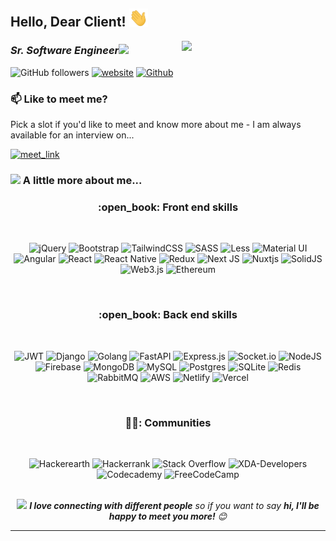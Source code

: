 <h2> Hello, Dear Client! <img src="https://raw.githubusercontent.com/ABSphreak/ABSphreak/master/gifs/Hi.gif" width="30px"></h2>
<img align='right' src="https://media.giphy.com/media/M9gbBd9nbDrOTu1Mqx/giphy.gif" width="230">
<h3><em>Sr. Software Engineer<img src="https://media.giphy.com/media/WUlplcMpOCEmTGBtBW/giphy.gif" width="30"> 
</em></h3>

![GitHub followers](https://img.shields.io/github/followers/anmol098?label=Follow&style=social)
[![website](https://img.shields.io/badge/Website-46a2f1.svg?&style=flat-square&logo=Google-Chrome&logoColor=white&link=https://anmolsingh.me/)](https://c-allen.vercel.app/)
[![Github](https://github.com/anmol098/anmol098/workflows/Waka%20Readme/badge.svg)](https://github.com/c-allen-dev)

### 📫 Like to meet me?

Pick a slot if you'd like to meet and know more about me - I am always available for an interview on...

<a href="https://calendly.com/" target="_blank"><img width="498" alt="meet_link" src="https://user-images.githubusercontent.com/15426564/144297439-f530f383-e73e-41e0-9914-a9b7d3f432e5.png"></a>

### <img src="https://media.giphy.com/media/VgCDAzcKvsR6OM0uWg/giphy.gif" width="50"> A little more about me...  

<h3 align="center"> :open_book: Front end skills</h3><br/>
<div align="center" style="witdh:100%">
  
  ![jQuery](https://img.shields.io/badge/jquery-%230769AD.svg?style=for-the-badge&logo=jquery&logoColor=white)
  ![Bootstrap](https://img.shields.io/badge/bootstrap-%23563D7C.svg?style=for-the-badge&logo=bootstrap&logoColor=white)
  ![TailwindCSS](https://img.shields.io/badge/tailwindcss-%2338B2AC.svg?style=for-the-badge&logo=tailwind-css&logoColor=white)
  ![SASS](https://img.shields.io/badge/SASS-hotpink.svg?style=for-the-badge&logo=SASS&logoColor=white)
  ![Less](https://img.shields.io/badge/less-2B4C80?style=for-the-badge&logo=less&logoColor=white)
  ![Material UI](https://img.shields.io/badge/MUI-%230081CB.svg?style=for-the-badge&logo=mui&logoColor=white)
  ![Angular](https://img.shields.io/badge/angular-%23DD0031.svg?style=for-the-badge&logo=angular&logoColor=white)
  ![React](https://img.shields.io/badge/react-%2320232a.svg?style=for-the-badge&logo=react&logoColor=%2361DAFB)
  ![React Native](https://img.shields.io/badge/react_native-%2320232a.svg?style=for-the-badge&logo=react&logoColor=%2361DAFB)
  ![Redux](https://img.shields.io/badge/redux-%23593d88.svg?style=for-the-badge&logo=redux&logoColor=white)
  ![Next JS](https://img.shields.io/badge/Next-black?style=for-the-badge&logo=next.js&logoColor=white)
  ![Nuxtjs](https://img.shields.io/badge/Nuxt-002E3B?style=for-the-badge&logo=nuxtdotjs&logoColor=#00DC82)
  ![SolidJS](https://img.shields.io/badge/SolidJS-2c4f7c?style=for-the-badge&logo=solid&logoColor=c8c9cb)
![Web3.js](https://img.shields.io/badge/web3.js-F16822?style=for-the-badge&logo=web3.js&logoColor=white)
![Ethereum](https://img.shields.io/badge/Ethereum-3C3C3D?style=for-the-badge&logo=Ethereum&logoColor=white)
</div>

<div align="center" style="witdh:100%"> 
<br/><h3 align="center"> :open_book: Back end skills</h3><br/>

![JWT](https://img.shields.io/badge/JWT-black?style=for-the-badge&logo=JSON%20web%20tokens)
![Django](https://img.shields.io/badge/django-%23092E20.svg?style=for-the-badge&logo=django&logoColor=white)
![Golang](https://img.shields.io/badge/Golang-%23EF4223.svg?style=for-the-badge&logo=Golang&logoColor=white)
![FastAPI](https://img.shields.io/badge/FastAPI-005571?style=for-the-badge&logo=fastapi)
![Express.js](https://img.shields.io/badge/express.js-%23404d59.svg?style=for-the-badge&logo=express&logoColor=%2361DAFB)
![Socket.io](https://img.shields.io/badge/Socket.io-black?style=for-the-badge&logo=socket.io&badgeColor=010101)
![NodeJS](https://img.shields.io/badge/node.js-6DA55F?style=for-the-badge&logo=node.js&logoColor=white)
![Firebase](https://img.shields.io/badge/Firebase-039BE5?style=for-the-badge&logo=Firebase&logoColor=white)
![MongoDB](https://img.shields.io/badge/MongoDB-%234ea94b.svg?style=for-the-badge&logo=mongodb&logoColor=white)
![MySQL](https://img.shields.io/badge/mysql-%2300f.svg?style=for-the-badge&logo=mysql&logoColor=white)
![Postgres](https://img.shields.io/badge/postgres-%23316192.svg?style=for-the-badge&logo=postgresql&logoColor=white)
![SQLite](https://img.shields.io/badge/sqlite-%2307405e.svg?style=for-the-badge&logo=sqlite&logoColor=white)
![Redis](https://img.shields.io/badge/redis-%23DD0031.svg?style=for-the-badge&logo=redis&logoColor=white)
![RabbitMQ](https://img.shields.io/badge/Rabbitmq-FF6600?style=for-the-badge&logo=rabbitmq&logoColor=white)
![AWS](https://img.shields.io/badge/AWS-%23FF9900.svg?style=for-the-badge&logo=amazon-aws&logoColor=white)
![Netlify](https://img.shields.io/badge/netlify-%23000000.svg?style=for-the-badge&logo=netlify&logoColor=#00C7B7)
![Vercel](https://img.shields.io/badge/vercel-%23000000.svg?style=for-the-badge&logo=vercel&logoColor=white)
</div>

<div align="center" style="witdh:100%">
<br/><h3> 👱‍♀️: Communities</h3><br/>

![Hackerearth](https://img.shields.io/badge/HackerEarth-%232C3454.svg?&style=for-the-badge&logo=HackerEarth&logoColor=Blue)
![Hackerrank](https://img.shields.io/badge/-Hackerrank-2EC866?style=for-the-badge&logo=HackerRank&logoColor=white)
![Stack Overflow](https://img.shields.io/badge/-Stackoverflow-FE7A16?style=for-the-badge&logo=stack-overflow&logoColor=white)
![XDA-Developers](https://img.shields.io/badge/XDA--Developers-%23AC6E2F.svg?style=for-the-badge&logo=XDA-Developers&logoColor=white)
![Codecademy](https://img.shields.io/badge/Codecademy-FFF0E5?style=for-the-badge&logo=codecademy&logoColor=1F243A)
![FreeCodeCamp](https://img.shields.io/badge/Freecodecamp-%23123.svg?&style=for-the-badge&logo=freecodecamp&logoColor=green)
</div><br/>

<div align="center" style="witdh:100%">
<img src="https://media.giphy.com/media/LnQjpWaON8nhr21vNW/giphy.gif" width="60"> <em><b>I love connecting with different people</b> so if you want to say <b>hi, I'll be happy to meet you more!</b> 😊</em>
</div>

---
